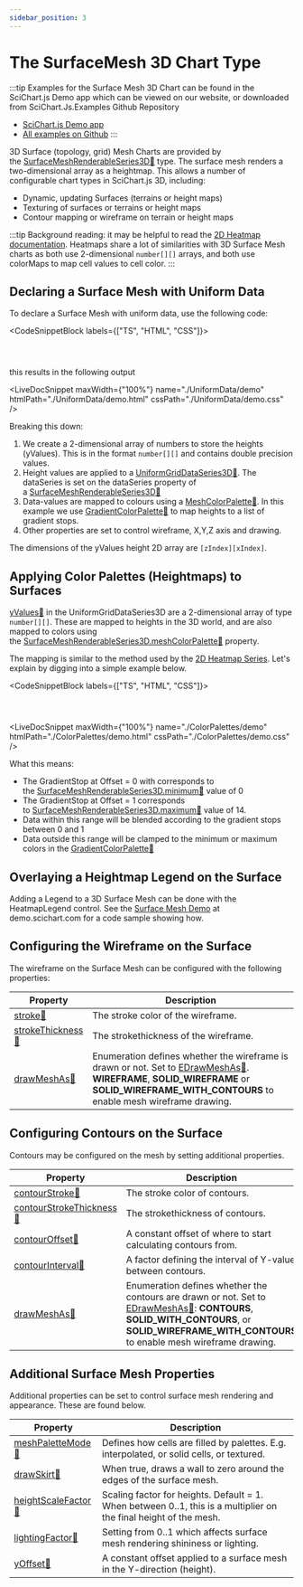 ```yaml
---
sidebar_position: 3
---
```


# The SurfaceMesh 3D Chart Type

:::tip
Examples for the Surface Mesh 3D Chart can be found in the SciChart.js Demo app which can be viewed on our website, or downloaded from SciChart.Js.Examples Github Repository

*   [SciChart.js Demo app](https://demo.scichart.com/javascript-3d-surface-mesh-chart)
*   [All examples on Github](https://github.com/abtsoftware/scichart.js.examples)
:::

3D Surface (topology, grid) Mesh Charts are provided by the [SurfaceMeshRenderableSeries3D:blue_book:](https://www.scichart.com/documentation/js/current/typedoc/classes/surfacemeshrenderableseries3d.html) type. The surface mesh renders a two-dimensional array as a heightmap. This allows a number of configurable chart types in SciChart.js 3D, including:

*   Dynamic, updating Surfaces (terrains or height maps)
*   Texturing of surfaces or terrains or height maps
*   Contour mapping or wireframe on terrain or height maps

<ChartFromSciChartDemo src="https://demo.scichart.com/iframe/javascript-3d-surface-mesh-chart" title="3D Surface Mesh" description="" />

:::tip
Background reading: it may be helpful to read the [2D Heatmap documentation](/2d-charts/chart-types/uniform-heatmap-renderable-series/uniform-heatmap-chart-type/index.md). Heatmaps share a lot of similarities with 3D Surface Mesh charts as both use 2-dimensional `number[][]` arrays, and both use colorMaps to map cell values to cell color.
:::

Declaring a Surface Mesh with Uniform Data
------------------------------------------

To declare a Surface Mesh with uniform data, use the following code:

<CodeSnippetBlock labels={["TS", "HTML", "CSS"]}>
```ts showLineNumbers file=./UniformData/demo.ts start=region_A_start end=region_A_end
```
```html showLineNumbers file=./UniformData/demo.html
```
```css showLineNumbers file=./UniformData/demo.css
```
</CodeSnippetBlock>

this results in the following output

<LiveDocSnippet maxWidth={"100%"} name="./UniformData/demo" htmlPath="./UniformData/demo.html" cssPath="./UniformData/demo.css" />

Breaking this down:

1.  We create a 2-dimensional array of numbers to store the heights (yValues). This is in the format `number[][]` and contains double precision values.
2.  Height values are applied to a [UniformGridDataSeries3D:blue_book:](https://www.scichart.com/documentation/js/current/typedoc/classes/uniformgriddataseries3d.html). The dataSeries is set on the dataSeries property of a [SurfaceMeshRenderableSeries3D:blue_book:](https://www.scichart.com/documentation/js/current/typedoc/classes/surfacemeshrenderableseries3d.html)
3.  Data-values are mapped to colours using a [MeshColorPalette:blue_book:](https://www.scichart.com/documentation/js/current/typedoc/classes/meshcolorpalette.html). In this example we use [GradientColorPalette:blue_book:](https://www.scichart.com/documentation/js/current/typedoc/classes/gradientcolorpalette.html) to map heights to a list of gradient stops.
4.  Other properties are set to control wireframe, X,Y,Z axis and drawing.

The dimensions of the yValues height 2D array are `[zIndex][xIndex]`.

Applying Color Palettes (Heightmaps) to Surfaces
------------------------------------------------

[yValues:blue_book:](https://www.scichart.com/documentation/js/current/typedoc/classes/uniformgriddataseries3d.html#setyvalues) in the UniformGridDataSeries3D are a 2-dimensional array of type `number[][]`. These are mapped to heights in the 3D world, and are also mapped to colors using the [SurfaceMeshRenderableSeries3D.meshColorPalette:blue_book:](https://www.scichart.com/documentation/js/current/typedoc/classes/surfacemeshrenderableseries3d.html#meshcolorpalette) property.

The mapping is similar to the method used by the [2D Heatmap Series](/2d-charts/chart-types/uniform-heatmap-renderable-series/uniform-heatmap-chart-type). Let's explain by digging into a simple example below.

<CodeSnippetBlock labels={["TS", "HTML", "CSS"]}>
```ts {14,19} showLineNumbers file=./ColorPalettes/demo.ts start=region_A_start end=region_A_end
```
```html showLineNumbers file=./ColorPalettes/demo.html
```
```css showLineNumbers file=./ColorPalettes/demo.css
```
</CodeSnippetBlock>

<LiveDocSnippet maxWidth={"100%"} name="./ColorPalettes/demo" htmlPath="./ColorPalettes/demo.html" cssPath="./ColorPalettes/demo.css" />


What this means:

*   The GradientStop at Offset = 0 with corresponds to the [SurfaceMeshRenderableSeries3D.minimum:blue_book:](https://www.scichart.com/documentation/js/current/typedoc/classes/surfacemeshrenderableseries3d.html#minimum) value of 0
*   The GradientStop at Offset = 1 corresponds to [SurfaceMeshRenderableSeries3D.maximum:blue_book:](https://www.scichart.com/documentation/js/current/typedoc/classes/surfacemeshrenderableseries3d.html#maximum) value of 14.
*   Data within this range will be blended according to the gradient stops between 0 and 1
*   Data outside this range will be clamped to the minimum or maximum colors in the [GradientColorPalette:blue_book:](https://www.scichart.com/documentation/js/current/typedoc/classes/gradientcolorpalette.html)

Overlaying a Heightmap Legend on the Surface
--------------------------------------------

Adding a Legend to a 3D Surface Mesh can be done with the HeatmapLegend control. See the [Surface Mesh Demo](https://demo.scichart.com/javascript-3d-surface-mesh-chart) at demo.scichart.com for a code sample showing how.

Configuring the Wireframe on the Surface
----------------------------------------

The wireframe on the Surface Mesh can be configured with the following properties:

| Property | Description |
|----------|-------------|
| [stroke:blue_book:](https://www.scichart.com/documentation/js/current/typedoc/classes/surfacemeshrenderableseries3d.html#stroke) | The stroke color of the wireframe. |
| [strokeThickness:blue_book:](https://www.scichart.com/documentation/js/current/typedoc/classes/surfacemeshrenderableseries3d.html#strokethickness) | The strokethickness of the wireframe. |
| [drawMeshAs:blue_book:](https://www.scichart.com/documentation/js/current/typedoc/classes/surfacemeshrenderableseries3d.html#drawmeshas) | Enumeration defines whether the wireframe is drawn or not. Set to [EDrawMeshAs:blue_book:](https://www.scichart.com/documentation/js/current/typedoc/enums/edrawmeshas.html). **WIREFRAME**, **SOLID_WIREFRAME** or **SOLID_WIREFRAME_WITH_CONTOURS** to enable mesh wireframe drawing. |

Configuring Contours on the Surface
-----------------------------------

Contours may be configured on the mesh by setting additional properties.

| Property | Description |
|----------|-------------|
| [contourStroke:blue_book:](https://www.scichart.com/documentation/js/current/typedoc/classes/surfacemeshrenderableseries3d.html#contourstroke) | The stroke color of contours. |
| [contourStrokeThickness:blue_book:](https://www.scichart.com/documentation/js/current/typedoc/classes/surfacemeshrenderableseries3d.html#contourstrokethickness) | The strokethickness of contours. |
| [contourOffset:blue_book:](https://www.scichart.com/documentation/js/current/typedoc/classes/surfacemeshrenderableseries3d.html#contouroffset) | A constant offset of where to start calculating contours from. |
| [contourInterval:blue_book:](https://www.scichart.com/documentation/js/current/typedoc/classes/surfacemeshrenderableseries3d.html#contourinterval) | A factor defining the interval of Y-value between contours. |
| [drawMeshAs:blue_book:](https://www.scichart.com/documentation/js/current/typedoc/classes/surfacemeshrenderableseries3d.html#drawmeshas) | Enumeration defines whether the contours are drawn or not. Set to [EDrawMeshAs:blue_book:](https://www.scichart.com/documentation/js/current/typedoc/enums/edrawmeshas.html): **CONTOURS**, **SOLID_WITH_CONTOURS**, or **SOLID_WIREFRAME_WITH_CONTOURS** to enable mesh wireframe drawing. |

Additional Surface Mesh Properties
----------------------------------

Additional properties can be set to control surface mesh rendering and appearance. These are found below.

| Property | Description |
|----------|-------------|
| [meshPaletteMode:blue_book:](https://www.scichart.com/documentation/js/current/typedoc/classes/surfacemeshrenderableseries3d.html#meshpalettemode) | Defines how cells are filled by palettes. E.g. interpolated, or solid cells, or textured. |
| [drawSkirt:blue_book:](https://www.scichart.com/documentation/js/current/typedoc/classes/surfacemeshrenderableseries3d.html#drawskirt) | When true, draws a wall to zero around the edges of the surface mesh. |
| [heightScaleFactor:blue_book:](https://www.scichart.com/documentation/js/current/typedoc/classes/surfacemeshrenderableseries3d.html#heightscalefactor) | Scaling factor for heights. Default = 1. When between 0..1, this is a multiplier on the final height of the mesh. |
| [lightingFactor:blue_book:](https://www.scichart.com/documentation/js/current/typedoc/classes/surfacemeshrenderableseries3d.html#lightingfactor) | Setting from 0..1 which affects surface mesh rendering shininess or lighting. |
| [yOffset:blue_book:](https://www.scichart.com/documentation/js/current/typedoc/classes/surfacemeshrenderableseries3d.html#yoffset) | A constant offset applied to a surface mesh in the Y-direction (height). |
